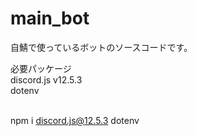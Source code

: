 # main_bot

自鯖で使っているボットのソースコードです。

必要パッケージ
\
discord.js v12.5.3
\
dotenv

\
npm i discord.js@12.5.3 dotenv
